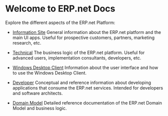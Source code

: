 # Welcome to ERP.net Docs

Explore the different aspects of the ERP.net Platform:

* [Information Site](https://docs.erp.net/info) 
General information about the ERP.net platform and the main UI apps.
Useful for prospective customers, partners, marketing research, etc.

* [Technical](https://docs.erp.net/tech)
The business logic of the ERP.net platform.
Useful for advanced users, implementation consultants, developers, etc.

* [Windows Desktop Client](https://docs.erp.net/winclient)
Information about the user interface and how to use the Windows Desktop Client.

* [Developer](https://docs.erp.net/dev)
Conceptual and reference information about developing applications that consume the ERP.net services.
Intended for developers and software architects.

* [Domain Model](https://docs.erp.net/model) 
Detailed reference documentation of the ERP.net Domain Model and business logic.
